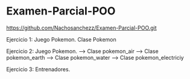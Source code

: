 # Examen-Parcial-POO
https://github.com/Nachosanchezz/Examen-Parcial-POO.git

Ejercicio 1: Juego Pokemon. Clase Pokemon

Ejercicio 2: Juego Pokemon.
            --> Clase pokemon_air
            --> Clase pokemon_earth
            --> Clase pokemon_water
            --> Clase pokemon_electriciy
       
Ejercicio 3: Entrenadores.
